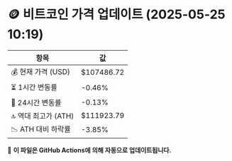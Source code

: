 # 🪙 비트코인 가격 업데이트 (2025-05-25 10:19)

| 항목                | 값 |
|--------------------|----------------|
| 💰 현재 가격 (USD) | $107486.72 |
| ⏳ 1시간 변동률    | -0.46% |
| 📆 24시간 변동률   | -0.13% |
| 🔝 역대 최고가 (ATH) | $111923.79 |
| 📉 ATH 대비 하락률 | -3.85% |

🔄 **이 파일은 GitHub Actions에 의해 자동으로 업데이트됩니다.**
